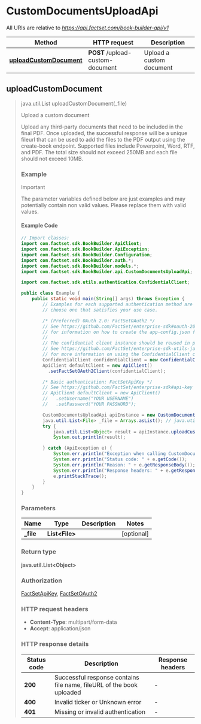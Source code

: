 # CustomDocumentsUploadApi

All URIs are relative to *https://api.factset.com/book-builder-api/v1*

Method | HTTP request | Description
------------- | ------------- | -------------
[**uploadCustomDocument**](CustomDocumentsUploadApi.md#uploadCustomDocument) | **POST** /upload-custom-document | Upload a custom document



## uploadCustomDocument

> java.util.List<Object> uploadCustomDocument(_file)

Upload a custom document

Upload any third-party documents that need to be included in the final PDF. Once uploaded, the successful response will be a unique fileurl that can be used to add the files to the PDF output using the create-book endpoint. Supported files include Powerpoint, Word, RTF, and PDF. The total size should not exceed 250MB and each file should not exceed 10MB.


### Example

> [!IMPORTANT]
> The parameter variables defined below are just examples and may potentially contain non valid values. Please replace them with valid values.

#### Example Code

```java
// Import classes:
import com.factset.sdk.BookBuilder.ApiClient;
import com.factset.sdk.BookBuilder.ApiException;
import com.factset.sdk.BookBuilder.Configuration;
import com.factset.sdk.BookBuilder.auth.*;
import com.factset.sdk.BookBuilder.models.*;
import com.factset.sdk.BookBuilder.api.CustomDocumentsUploadApi;

import com.factset.sdk.utils.authentication.ConfidentialClient;

public class Example {
    public static void main(String[] args) throws Exception {
        // Examples for each supported authentication method are below,
        // choose one that satisfies your use case.

        /* (Preferred) OAuth 2.0: FactSetOAuth2 */
        // See https://github.com/FactSet/enterprise-sdk#oauth-20
        // for information on how to create the app-config.json file
        //
        // The confidential client instance should be reused in production environments.
        // See https://github.com/FactSet/enterprise-sdk-utils-java#authentication
        // for more information on using the ConfidentialClient class
        ConfidentialClient confidentialClient = new ConfidentialClient("./path/to/config.json");
        ApiClient defaultClient = new ApiClient()
          .setFactSetOAuth2Client(confidentialClient);

        /* Basic authentication: FactSetApiKey */
        // See https://github.com/FactSet/enterprise-sdk#api-key
        // ApiClient defaultClient = new ApiClient()
        //   .setUsername("YOUR USERNAME")
        //   .setPassword("YOUR PASSWORD");

        CustomDocumentsUploadApi apiInstance = new CustomDocumentsUploadApi(defaultClient);
        java.util.List<File> _file = Arrays.asList(); // java.util.List<File> | 
        try {
            java.util.List<Object> result = apiInstance.uploadCustomDocument(_file);
            System.out.println(result);

        } catch (ApiException e) {
            System.err.println("Exception when calling CustomDocumentsUploadApi#uploadCustomDocument");
            System.err.println("Status code: " + e.getCode());
            System.err.println("Reason: " + e.getResponseBody());
            System.err.println("Response headers: " + e.getResponseHeaders());
            e.printStackTrace();
        }
    }
}
```

### Parameters


Name | Type | Description  | Notes
------------- | ------------- | ------------- | -------------
 **_file** | **List&lt;File&gt;**|  | [optional]

### Return type

**java.util.List&lt;Object&gt;**

### Authorization

[FactSetApiKey](../README.md#FactSetApiKey), [FactSetOAuth2](../README.md#FactSetOAuth2)

### HTTP request headers

- **Content-Type**: multipart/form-data
- **Accept**: application/json

### HTTP response details
| Status code | Description | Response headers |
|-------------|-------------|------------------|
| **200** | Successful response contains file name, fileURL of the book uploaded |  -  |
| **400** | Invalid ticker or Unknown error |  -  |
| **401** | Missing or invalid authentication |  -  |

